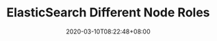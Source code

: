 ---
title: "ElasticSearch Different Node Roles"
date: 2020-03-10T08:22:48+08:00
draft: false
tags: ["elastic_search"]
categories: ["Elasticsearch"]
series: ["elasticsearch"]
---